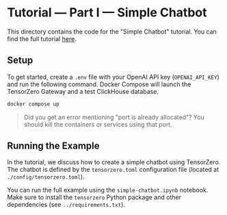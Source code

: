 # Tutorial — Part I — Simple Chatbot

This directory contains the code for the "Simple Chatbot" tutorial.
You can find the full tutorial [here](https://www.tensorzero.com/docs/gateway/tutorial/).

## Setup

To get started, create a `.env` file with your OpenAI API key (`OPENAI_API_KEY`) and run the following command.
Docker Compose will launch the TensorZero Gateway and a test ClickHouse database.

```bash
docker compose up
```

> Did you get an error mentioning "port is already allocated"? You should kill the containers or services using that port.

## Running the Example

In the tutorial, we discuss how to create a simple chatbot using TensorZero.
The chatbot is defined by the `tensorzero.toml` configuration file (located at `./config/tensorzero.toml`).

You can run the full example using the `simple-chatbot.ipynb` notebook.
Make sure to install the `tensorzero` Python package and other dependencies (see `../requirements.txt`).
